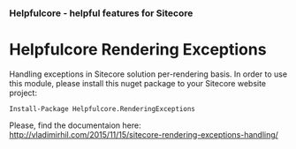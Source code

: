 ### Helpfulcore - helpful features for Sitecore
# Helpfulcore Rendering Exceptions
Handling exceptions in Sitecore solution per-rendering basis.
In order to use this module, please install this nuget package to your Sitecore website project:
```
Install-Package Helpfulcore.RenderingExceptions
``` 
Please, find the documentaion here: http://vladimirhil.com/2015/11/15/sitecore-rendering-exceptions-handling/ 
